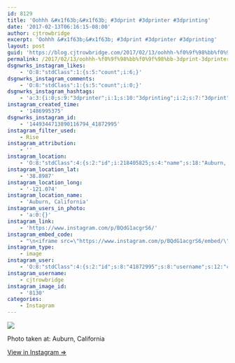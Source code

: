 ```yaml
---
id: 8129
title: 'Oohhh &#x1f63b;&#x1f63b; #3dprint #3dprinter #3dprinting'
date: '2017-02-13T06:16:15-08:00'
author: cjtrowbridge
excerpt: 'Oohhh &#x1f63b;&#x1f63b; #3dprint #3dprinter #3dprinting'
layout: post
guid: 'https://blog.cjtrowbridge.com/2017/02/13/oohhh-%f0%9f%98%bb%f0%9f%98%bb-3dprint-3dprinter-3dprinting/'
permalink: /2017/02/13/oohhh-%f0%9f%98%bb%f0%9f%98%bb-3dprint-3dprinter-3dprinting/
dsgnwrks_instagram_likes:
    - 'O:8:"stdClass":1:{s:5:"count";i:6;}'
dsgnwrks_instagram_comments:
    - 'O:8:"stdClass":1:{s:5:"count";i:0;}'
dsgnwrks_instagram_hashtags:
    - 'a:3:{i:0;s:9:"3dprinter";i:1;s:10:"3dprinting";i:2;s:7:"3dprint";}'
instagram_created_time:
    - '1486995375'
dsgnwrks_instagram_id:
    - '1449344713890116794_41872995'
instagram_filter_used:
    - Rise
instagram_attribution:
    - ''
instagram_location:
    - 'O:8:"stdClass":4:{s:2:"id";i:218405825;s:4:"name";s:18:"Auburn, California";s:9:"longitude";d:-121.074;s:8:"latitude";d:38.8987;}'
instagram_location_lat:
    - '38.8987'
instagram_location_long:
    - '-121.074'
instagram_location_name:
    - 'Auburn, California'
instagram_users_in_photo:
    - 'a:0:{}'
instagram_link:
    - 'https://www.instagram.com/p/BQdG1acgrS6/'
instagram_embed_code:
    - "\n<iframe src=\"https://www.instagram.com/p/BQdG1acgrS6/embed/\" width=\"612\" height=\"710\" frameborder=\"0\" scrolling=\"no\" allowtransparency=\"true\" class=\"insta-image-embed\"></iframe>\n"
instagram_type:
    - image
instagram_user:
    - 'O:8:"stdClass":4:{s:2:"id";s:8:"41872995";s:8:"username";s:12:"cjtrowbridge";s:15:"profile_picture";s:96:"https://scontent.cdninstagram.com/t51.2885-19/s150x150/13724650_1188772791164794_142557231_a.jpg";s:9:"full_name";s:13:"CJ Trowbridge";}'
instagram_username:
    - cjtrowbridge
instagram_image_id:
    - '8130'
categories:
    - Instagram
---
```


[![](https://blog.cjtrowbridge.com/wp-content/uploads/2017/02/1486995375-1-1.jpg)](https://www.instagram.com/p/BQdG1acgrS6/)

Photo taken at: Auburn, California

[View in Instagram ⇒](https://www.instagram.com/p/BQdG1acgrS6/)
